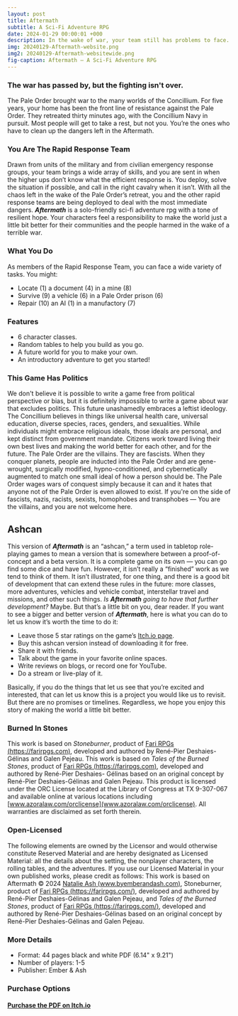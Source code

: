 ```yaml
---
layout: post
title: Aftermath
subtitle: A Sci-Fi Adventure RPG
date: 2024-01-29 00:00:01 +000
description: In the wake of war, your team still has problems to face.
img: 20240129-Aftermath-website.png
img2: 20240129-Aftermath-websitewide.png
fig-caption: Aftermath — A Sci-Fi Adventure RPG
---
```

### The war has passed by, but the fighting isn't over.
The Pale Order brought war to the many worlds of the Concillium. For five years, your home has been the front line of resistance against the Pale Order. They retreated thirty minutes ago, with the Concillium Navy in pursuit. Most people will get to take a rest, but not you. You’re the ones who have to clean up the dangers left in the Aftermath.
### You Are The Rapid Response Team
Drawn from units of the military and from civilian emergency response groups, your team brings a wide array of skills, and you are sent in when the higher ups don’t know what the efficient response is. You deploy, solve the situation if possible, and call in the right cavalry when it isn’t.
With all the chaos left in the wake of the Pale Order’s retreat, you and the other rapid response teams are being deployed to deal with the most immediate dangers.
***Aftermath*** is a solo-friendly sci-fi adventure rpg with a tone of resilient hope. Your characters feel a responsibility to make the world just a little bit better for their communities and the people harmed in the wake of a terrible war.
### What You Do
As members of the Rapid Response Team, you can face a wide variety of tasks. You might:
- Locate (1) a document (4) in a mine (8)
- Survive (9) a vehicle (6) in a Pale Order prison (6)
- Repair (10) an AI (1) in a manufactory (7)

### Features
- 6 character classes.
- Random tables to help you build as you go.
- A future world for you to make your own.
- An introductory adventure to get you started!

### This Game Has Politics
We don't believe it is possible to write a game free from political perspective or bias, but it is definitely impossible to write a game about war that excludes politics.
This future unashamedly embraces a leftist ideology. The Concillium believes in things like universal health care, universal education, diverse species, races, genders, and sexualities. While individuals might embrace religious ideals, those ideals are personal, and kept distinct from government mandate. Citizens work toward living their own best lives and making the world better for each other, and for the future.
The Pale Order are the villains. They are fascists. When they conquer planets, people are inducted into the Pale Order and are gene-wrought, surgically modified, hypno-conditioned, and cybernetically augmented to match one small ideal of how a person should be. The Pale Order wages wars of conquest simply because it can and it hates that anyone not of the Pale Order is even allowed to exist.
If you're on the side of fascists, nazis, racists, sexists, homophobes and transphobes — You are the villains, and you are not welcome here.
## Ashcan
This version of ***Aftermath*** is an “ashcan,” a term used in tabletop role-playing games to mean a version that is somewhere between a proof-of-concept and a beta version. It is a complete game on its own — you can go find some dice and have fun. 
However, it isn’t really a “finished” work as we tend to think of them. It isn’t illustrated, for one thing, and there is a good bit of development that can extend these rules in the future: more classes, more adventures, vehicles and vehicle combat, interstellar travel and missions, and other such things.
*Is **Aftermath** going to have that further development?* Maybe.
But that’s a little bit on you, dear reader.
If you want to see a bigger and better version of ***Aftermath***, here is what you can do to let us know it’s worth the time to do it:
- Leave those 5 star ratings on the game’s [Itch.io page](https://byemberandash.itch.io/aftermath).
- Buy this ashcan version instead of downloading it for free.
- Share it with friends.
- Talk about the game in your favorite online spaces.
- Write reviews on blogs, or record one for YouTube.
- Do a stream or live-play of it.

Basically, if you do the things that let us see that you’re excited and interested, that can let us know this is a project you would like us to revisit. But there are no promises or timelines.
Regardless, we hope you enjoy this story of making the world a little bit better.
### Burned In Stones
This work is based on *Stoneburner*, product of [Fari RPGs (https://farirpgs.com)](https://farirpgs.com/), developed and authored by René-Pier Deshaies-Gélinas and Galen Pejeau.
This work is based on *Tales of the Burned Stones*, product of [Fari RPGs (https://farirpgs.com)](https://farirpgs.com/), developed and authored by René-Pier Deshaies- Gélinas based on an original concept by René-Pier Deshaies-Gélinas and Galen Pejeau.
This product is licensed under the ORC License located at the Library of Congress at TX 9-307-067 and available online at various locations including [www.azoralaw.com/orclicense](www.azoralaw.com/orclicense). All warranties are disclaimed as set forth therein.
### Open-Licensed
The following elements are owned by the Licensor and would otherwise constitute Reserved Material and are hereby designated as Licensed Material: all the details about the setting, the nonplayer characters, the rolling tables, and the adventures.
If you use our Licensed Material in your own published works, please credit as follows: 
This work is based on Aftermath © 2024 [Natalie Ash (www.byemberandash.com)](www.byemberandash.com), Stoneburner, product of [Fari RPGs (https://farirpgs.com/)](https://farirpgs.com/), developed and authored by René-Pier Deshaies-Gélinas and Galen Pejeau, and *Tales of the Burned Stones*, product of [Fari RPGs (https://farirpgs.com/)](https://farirpgs.com/), developed and authored by René-Pier Deshaies-Gélinas based on an original concept by René-Pier Deshaies-Gélinas and Galen Pejeau.
### More Details
- Format: 44 pages black and white PDF (6.14" x 9.21")
- Number of players: 1-5
- Publisher: Ember & Ash

### Purchase Options
#### [Purchase the PDF on Itch.io](https://byemberandash.itch.io/aftermath?ac=TcJ8Df4sVvG)
